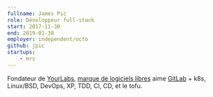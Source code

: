 ```yaml
---
fullname: James Pic
role: Développeur full-stack
start: 2017-11-30
end: 2019-01-30
employer: independent/octo
github: jpic
startups:
    - mrs
---
```


Fondateur de [YourLabs](https://yourlabs.biz), [marque de logiciels libres](https://github.com/yourlabs) aime [GitLab](https://yourlabs.io) + k8s, Linux/BSD, DevOps, XP, TDD, CI, CD, et le tofu.
